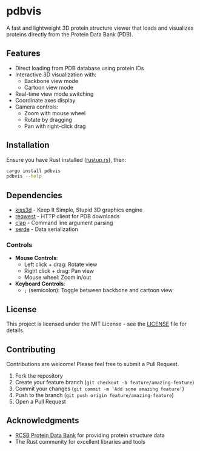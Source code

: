 # pdbvis

A fast and lightweight 3D protein structure viewer that loads and visualizes proteins directly from the Protein Data Bank (PDB).

## Features

- Direct loading from PDB database using protein IDs
- Interactive 3D visualization with:
  - Backbone view mode
  - Cartoon view mode
- Real-time view mode switching
- Coordinate axes display
- Camera controls:
  - Zoom with mouse wheel
  - Rotate by dragging
  - Pan with right-click drag

## Installation

Ensure you have Rust installed ([rustup.rs](https://rustup.rs/)), then:

```bash
cargo install pdbvis
pdbvis --help
```

## Dependencies

- [kiss3d](https://github.com/sebcrozet/kiss3d) - Keep It Simple, Stupid 3D graphics engine
- [reqwest](https://github.com/seanmonstar/reqwest) - HTTP client for PDB downloads
- [clap](https://github.com/clap-rs/clap) - Command line argument parsing
- [serde](https://github.com/serde-rs/serde) - Data serialization

### Controls

- **Mouse Controls**:
  - Left click + drag: Rotate view
  - Right click + drag: Pan view
  - Mouse wheel: Zoom in/out
- **Keyboard Controls**:
  - `;` (semicolon): Toggle between backbone and cartoon view

## License

This project is licensed under the MIT License - see the [LICENSE](LICENSE) file for details.

## Contributing

Contributions are welcome! Please feel free to submit a Pull Request.

1. Fork the repository
2. Create your feature branch (`git checkout -b feature/amazing-feature`)
3. Commit your changes (`git commit -m 'Add some amazing feature'`)
4. Push to the branch (`git push origin feature/amazing-feature`)
5. Open a Pull Request

## Acknowledgments

- [RCSB Protein Data Bank](https://www.rcsb.org/) for providing protein structure data
- The Rust community for excellent libraries and tools